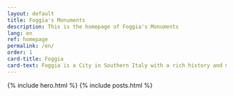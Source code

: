 ```yaml
---
layout: default
title: Foggia's Monuments
description: This is the homepage of Foggia's Monuments
lang: en
ref: homepage
permalink: /en/
order: 1
card-title: Foggia
card-text: Foggia is a City in Southern Italy with a rich history and millennia old traditions...
---
```


{% include hero.html %}
{% include posts.html %}
